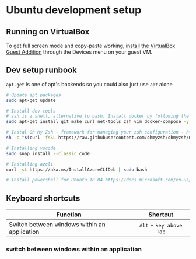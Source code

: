 # Ubuntu development setup

## Running on VirtualBox
To get full screen mode and copy-paste working, [install the VirtualBox Guest Addition](https://askubuntu.com/questions/73059/how-to-copy-paste-from-ubuntu-virtualbox-guest-to-windows-host) through the Devices menu on your guest VM.


## Dev setup runbook

`apt-get` is one of apt's backends so you could also just use `apt` alone

```sh
# Update apt packages 
sudo apt-get update

# Install dev tools
# zsh is z shell, alternative to bash. Install docker by following the 'INSTALL DOCKER ENGINE - COMMUNITY' instructions https://docs.docker.com/install/linux/docker-ce/ubuntu/
sudo apt-get install git make curl net-tools zsh vim docker-compose -y

# Instal Oh My Zsh - framework for managing your zsh configuration - https://github.com/ohmyzsh/ohmyzsh
sh -c "$(curl -fsSL https://raw.githubusercontent.com/ohmyzsh/ohmyzsh/master/tools/install.sh)"

# Installing vscode
sudo snap install --classic code

# Installing azcli
curl -sL https://aka.ms/InstallAzureCLIDeb | sudo bash

# Install powershell for Ubuntu 18.04 https://docs.microsoft.com/en-us/powershell/scripting/install/installing-powershell-core-on-linux?view=powershell-7#ubuntu-1804
```

## Keyboard shortcuts

|Function                                                           | Shortcut       |
|-------------------------------------------------------------------|:--------------:|
|Switch between windows within an application                       | `Alt` + `key above Tab` |

### switch between windows within an application

